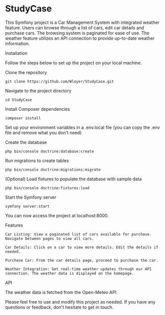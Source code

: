 # StudyCase

This Symfony project is a Car Management System with integrated weather feature. Users can browse through a list of cars, edit car details and purchase cars.
The browsing system is paginated for ease of use. The weather feature utilizes an API connection to provide up-to-date weather information.


Installation


Follow the steps below to set up the project on your local machine.

Clone the repository

```
git clone https://github.com/Wloyer/StudyCase.git
```
 Navigate to the project directory

```
cd StudyCase
```
Install Composer dependencies

```
composer install
```

Set up your environment variables in a .env.local file (you can copy the .env file and remove what you don't need)

Create the database
```
php bin/console doctrine:database:create
```
Run migrations to create tables
```
php bin/console doctrine:migrations:migrate
```
(Optional) Load fixtures to populate the database with sample data
```
php bin/console doctrine:fixtures:load
```
Start the Symfony server
```
symfony server:start
```
You can now access the project at localhost:8000.

Features

    Car Listing: View a paginated list of cars available for purchase. Navigate between pages to view all cars.

    Car Details: Click on a car to view more details. Edit the details if needed.

    Purchase Car: From the car details page, proceed to purchase the car.

    Weather Integration: Get real-time weather updates through our API connection. The weather data is displayed on the homepage.

API

The weather data is fetched from the Open-Meteo API.

Please feel free to use and modify this project as needed. If you have any questions or feedback, don't hesitate to get in touch.
